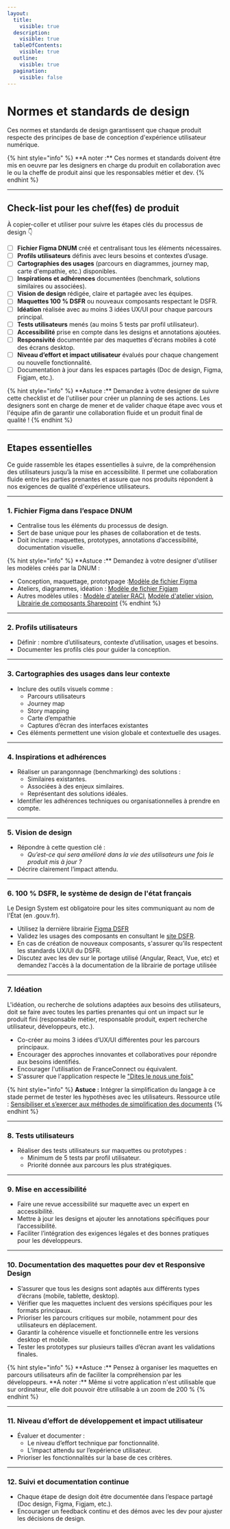 ```yaml
---
layout:
  title:
    visible: true
  description:
    visible: true
  tableOfContents:
    visible: true
  outline:
    visible: true
  pagination:
    visible: false
---
```


# Normes et standards de design

Ces normes et standards de design garantissent que chaque produit respecte des principes de base de conception d'expérience utilisateur numérique.

{% hint style="info" %}
\*\*A noter :\*\* Ces normes et standards doivent être mis en oeuvre par les designers en charge du produit en collaboration avec le ou la cheffe de produit ainsi que les responsables métier et dev.
{% endhint %}

***

## Check-list pour les chef(fes) de produit

À copier-coller et utiliser pour suivre les étapes clés du processus de design 👇

* [ ] **Fichier Figma DNUM** créé et centralisant tous les éléments nécessaires.
* [ ] **Profils utilisateurs** définis avec leurs besoins et contextes d’usage.
* [ ] **Cartographies des usages** (parcours en diagrammes, journey map, carte d'empathie, etc.) disponibles.
* [ ] **Inspirations et adhérences** documentées (benchmark, solutions similaires ou associées).
* [ ] **Vision de design** rédigée, claire et partagée avec les équipes.
* [ ] **Maquettes 100 % DSFR** ou nouveaux composants respectant le DSFR.
* [ ] **Idéation** réalisée avec au moins 3 idées UX/UI pour chaque parcours principal.
* [ ] **Tests utilisateurs** menés (au moins 5 tests par profil utilisateur).
* [ ] **Accessibilité** prise en compte dans les designs et annotations ajoutées.
* [ ] **Responsivité** documentée par des maquettes d'écrans mobiles à coté des écrans desktop.
* [ ] **Niveau d’effort et impact utilisateur** évalués pour chaque changement ou nouvelle fonctionnalité.
* [ ] Documentation à jour dans les espaces partagés (Doc de design, Figma, Figjam, etc.).

{% hint style="info" %}
\*\*Astuce :\*\* Demandez à votre designer de suivre cette checklist et de l'utiliser pour créer un planning de ses actions. Les designers sont en charge de mener et de valider chaque étape avec vous et l'équipe afin de garantir une collaboration fluide et un produit final de qualité !
{% endhint %}

***

## Etapes essentielles

Ce guide rassemble les étapes essentielles à suivre, de la compréhension des utilisateurs jusqu’à la mise en accessibilité. Il permet une collaboration fluide entre les parties prenantes et assure que nos produits répondent à nos exigences de qualité d'expérience utilisateurs.

***

### 1. **Fichier Figma dans l’espace DNUM**

* Centralise tous les éléments du processus de design.
* Sert de base unique pour les phases de collaboration et de tests.
* Doit inclure : maquettes, prototypes, annotations d’accessibilité, documentation visuelle.

{% hint style="info" %}
\*\*Astuce :\*\* Demandez à votre designer d'utiliser les modèles créés par la DNUM :

* Conception, maquettage, prototypage :[Modèle de fichier Figma](https://www.figma.com/design/XMBYkb0Yfgf5Xwus7Qqi4F/Mod%C3%A8le-Figma?m=auto\&t=4yobmo0a54wCxCct-6)
* Ateliers, diagrammes, idéation : [Modèle de fichier Figjam](https://www.figma.com/board/etgOPbk0hSxLYYWNM6XAJ0/Mod%C3%A8le---Fiichier-Figjam?t=irWaNRhEZf6oeXR3-6)
* Autres modèles utiles : [Modèle d'atelier RACI](https://www.figma.com/board/s9HzWSaD1LE7x84QUlN0EJ/Mod%C3%A8le---Atelier-RACI?t=irWaNRhEZf6oeXR3-6), [Modèle d'atelier vision](https://www.figma.com/board/ti4nGxJl3va5N67vhARvQJ/Mod%C3%A8le---Atelier-vision-et-besoins-produit?t=irWaNRhEZf6oeXR3-6), [Librairie de composants Sharepoint](https://www.figma.com/design/G6JxOLI7zE4BHcmwvMZDSH/SharePoint-Web-UI-Kit-\(Community\)?m=auto\&t=irWaNRhEZf6oeXR3-6)
{% endhint %}

***

### 2. **Profils utilisateurs**

* Définir : nombre d’utilisateurs, contexte d’utilisation, usages et besoins.
* Documenter les profils clés pour guider la conception.

***

### 3. **Cartographies des usages dans leur contexte**

* Inclure des outils visuels comme :
  * Parcours utilisateurs
  * Journey map
  * Story mapping
  * Carte d’empathie
  * Captures d’écran des interfaces existantes
* Ces éléments permettent une vision globale et contextuelle des usages.

***

### 4. **Inspirations et adhérences**

* Réaliser un parangonnage (benchmarking) des solutions :
  * Similaires existantes.
  * Associées à des enjeux similaires.
  * Représentant des solutions idéales.
* Identifier les adhérences techniques ou organisationnelles à prendre en compte.

***

### 5. **Vision de design**

* Répondre à cette question clé :
  * _Qu’est-ce qui sera amélioré dans la vie des utilisateurs une fois le produit mis à jour ?_
* Décrire clairement l’impact attendu.

***

### 6. **100 % DSFR, le système de design de l'état français**

Le Design System est obligatoire pour les sites communiquant au nom de l'État (en .gouv.fr).

* Utilisez la dernière librairie [Figma DSFR](https://www.figma.com/@gouvfr)
* Validez les usages des composants en consultant le [site DSFR](https://www.systeme-de-design.gouv.fr/composants-et-modeles).
* En cas de création de nouveaux composants, s'assurer qu’ils respectent les standards UX/UI du DSFR.
* Discutez avec les dev sur le portage utilisé (Angular, React, Vue, etc) et demandez l'accès à la documentation de la librairie de portage utilisée

***

### 7. **Idéation**

L'idéation, ou recherche de solutions adaptées aux besoins des utilisateurs, doit se faire avec toutes les parties prenantes qui ont un impact sur le produit fini (responsable métier, responsable produit, expert recherche utilisateur, développeurs, etc.).

* Co-créer au moins 3 idées d’UX/UI différentes pour les parcours principaux.
* Encourager des approches innovantes et collaboratives pour répondre aux besoins identifiés.
* Encourager l'utilisation de FranceConnect ou équivalent.
* S'assurer que l'application respecte le ["Dites le nous une fois"](https://www.numerique.gouv.fr/services/guichet-dites-le-nous-une-fois/)

{% hint style="info" %}
**Astuce :** Intégrer la simplification du langage à ce stade permet de tester les hypothèses avec les utilisateurs. Ressource utile : [Sensibiliser et s’exercer aux méthodes de simplification des documents](https://www.modernisation.gouv.fr/outils-et-formations/simplifier-les-documents-administratifs#ConsidererUsager)
{% endhint %}

***

### 8. **Tests utilisateurs**

* Réaliser des tests utilisateurs sur maquettes ou prototypes :
  * Minimum de 5 tests par profil utilisateur.
  * Priorité donnée aux parcours les plus stratégiques.

***

### 9. **Mise en accessibilité**

* Faire une revue accessibilité sur maquette avec un expert en accessibilité.
* Mettre à jour les designs et ajouter les annotations spécifiques pour l’accessibilité.
* Faciliter l’intégration des exigences légales et des bonnes pratiques pour les développeurs.

***

### 10. **Documentation des maquettes pour dev et Responsive Design**

* S’assurer que tous les designs sont adaptés aux différents types d’écrans (mobile, tablette, desktop).
* Vérifier que les maquettes incluent des versions spécifiques pour les formats principaux.
* Prioriser les parcours critiques sur mobile, notamment pour des utilisateurs en déplacement.
* Garantir la cohérence visuelle et fonctionnelle entre les versions desktop et mobile.
* Tester les prototypes sur plusieurs tailles d’écran avant les validations finales.

{% hint style="info" %}
\*\*Astuce :\*\* Pensez à organiser les maquettes en parcours utilisateurs afin de faciliter la compréhension par les développeurs. \*\*A noter :\*\* Même si votre application n'est utilisable que sur ordinateur, elle doit pouvoir être utilisable à un zoom de 200 %
{% endhint %}

***

### 11. **Niveau d’effort de développement et impact utilisateur**

* Évaluer et documenter :
  * Le niveau d’effort technique par fonctionnalité.
  * L’impact attendu sur l’expérience utilisateur.
* Prioriser les fonctionnalités sur la base de ces critères.

***

### 12. **Suivi et documentation continue**

* Chaque étape de design doit être documentée dans l’espace partagé (Doc design, Figma, Figjam, etc.).
* Encourager un feedback continu et des démos avec les dev pour ajuster les décisions de design.
